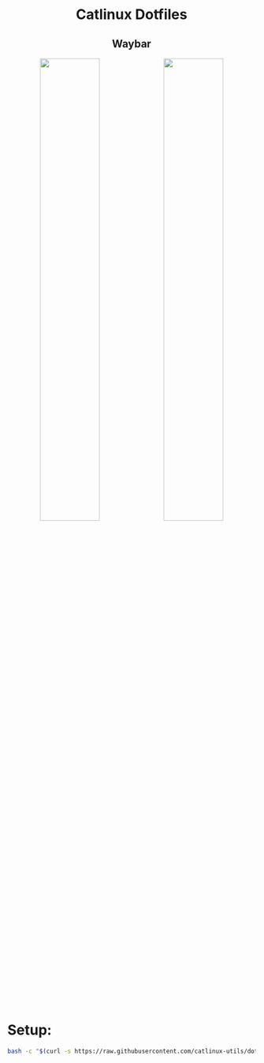 <h1 align="center">Catlinux Dotfiles</h1>
<h2 align="center">Waybar</h2>
<p align="center">
  <img src="https://github.com/user-attachments/assets/1c633789-a3c7-49f1-99ad-61a4fa4731e2" width="49%">
  <img src="https://github.com/user-attachments/assets/7d327942-7073-4c06-af9e-08aedbe059af" width="49%">
</p>

# Setup: 
```bash
bash -c "$(curl -s https://raw.githubusercontent.com/catlinux-utils/dotfiles-catlinux/main/user-setup.sh)"
```

